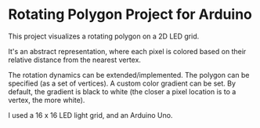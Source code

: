 # Rotating Polygon Project for Arduino

This project visualizes a rotating polygon on a 2D LED grid.

It's an abstract representation, where each pixel is colored based on their relative distance from the nearest vertex.

The rotation dynamics can be extended/implemented. The polygon can be specified (as a set of vertices). A custom color gradient can be set. By default, the gradient is black to white (the closer a pixel location is to a vertex, the more white).

I used a 16 x 16 LED light grid, and an Arduino Uno.
